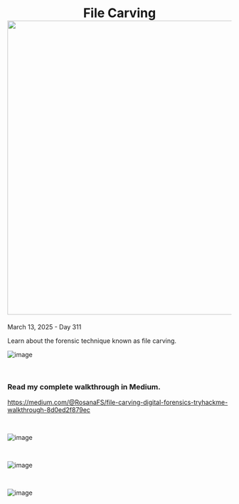 <h1 align="center">File Carving<br><img width="660px" src="https://github.com/user-attachments/assets/f460f04d-b05c-4d92-b163-df92c854009e"></h1>

<p>March 13, 2025 - Day 311</p>

<p>Learn about the forensic technique known as file carving.</p>

![image](https://github.com/user-attachments/assets/c0ba410f-0b61-4a93-80fd-bd9e0fbbb068)


<br>
<h3>Read my complete walkthrough in Medium.</h3>

https://medium.com/@RosanaFS/file-carving-digital-forensics-tryhackme-walkthrough-8d0ed2f879ec


<br>

![image](https://github.com/user-attachments/assets/13816ec5-534d-4242-8cc7-9eddb935868f)

<br>

![image](https://github.com/user-attachments/assets/7f174dd9-3011-4dd9-bfbb-5ef5cdc98ebc)

<br>

![image](https://github.com/user-attachments/assets/eff3e81b-8800-42ba-bc2d-dc00abdca111)

